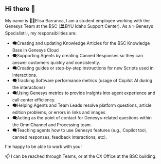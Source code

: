 ## Hi there 👋

My name is 👩‍🎓Elisa Barranca, I am a student employee working with the Genesys Team at the BSC (🏛️BYU Idaho Support Center).
As a ✨Genesys Specialist✨, my responsibilities are:

- :left_speech_bubble:Creating and updating Knowledge Articles for the BSC Knowledge Base in Genesys Cloud 
- :left_speech_bubble:Supporting Agents by creating Canned Responses so they can answer customers quickly and consistently.
- :left_speech_bubble:Creating guides or step-by-step instructions for new Scripts used in interactions.
- :left_speech_bubble:Tracking Software performance metrics (usage of Copilot AI during the interactions) 
- :left_speech_bubble:Using Genesys metrics to provide insights into agent experience and call center efficiency.
- :left_speech_bubble:Helping Agents and Team Leads resolve platform questions, article edition problems, or errors in links and images.
- :left_speech_bubble:Acting as the point of contact for Genesys-related questions within the OmniChannel and Processing team.
- :left_speech_bubble:Teaching agents how to use Genesys features (e.g., Copilot tool, canned responses, feedback interactions, etc).

I'm happy to be able to work with you!

📫 I can be reached through Teams, or at the CX Office at the BSC building.
